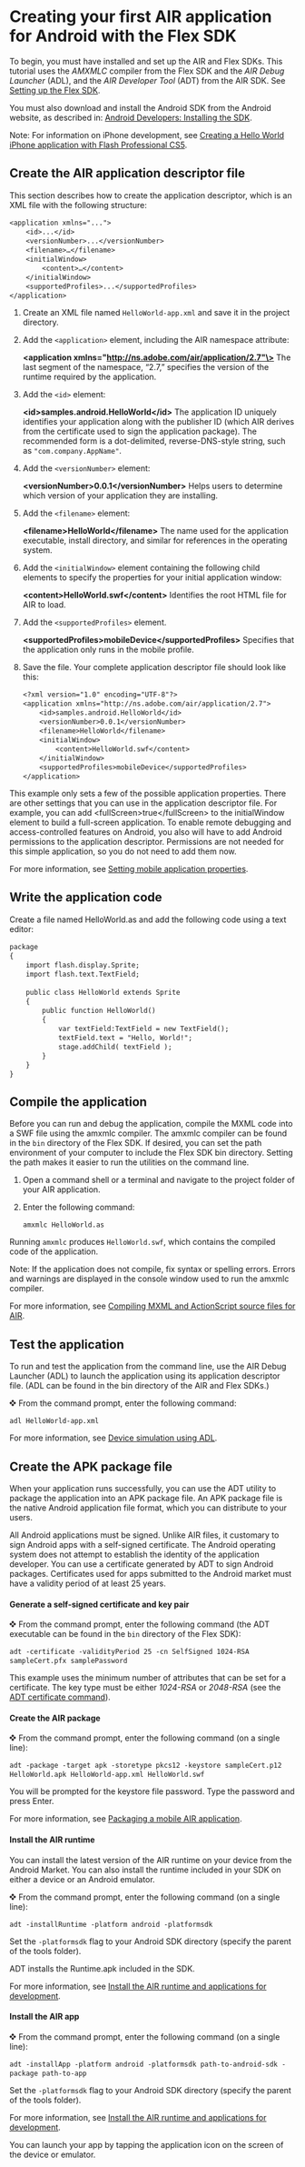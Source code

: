 # Creating your first AIR application for Android with the Flex SDK

<div>

To begin, you must have installed and set up the AIR and Flex SDKs. This
tutorial uses the _AMXMLC_ compiler from the Flex SDK and the _AIR Debug
Launcher_ (ADL), and the _AIR Developer Tool_ (ADT) from the AIR SDK. See
[Setting up the Flex SDK](WS2d8d13466044a733190f0432124114d9a19-8000.html).

You must also download and install the Android SDK from the Android website, as
described in:
[Android Developers: Installing the SDK](http://developer.android.com/sdk/installing.html).

<div>

Note: For information on iPhone development, see
[Creating a Hello World iPhone application with Flash Professional CS5](http://help.adobe.com/en_US/as3/iphone/WS789ea67d3e73a8b2-240138de1243a7725e7-7ffc.html).

</div>

</div>

<div>

## Create the AIR application descriptor file

<div>

This section describes how to create the application descriptor, which is an XML
file with the following structure:

    <application xmlns="...">
        <id>...</id>
        <versionNumber>...</versionNumber>
        <filename>…</filename>
        <initialWindow>
            <content>…</content>
        </initialWindow>
        <supportedProfiles>...</supportedProfiles>
    </application>

1.  Create an XML file named `HelloWorld-app.xml` and save it in the project
    directory.

2.  Add the `<application>` element, including the AIR namespace attribute:

    **\<application xmlns="http://ns.adobe.com/air/application/2.7"\>** The last
    segment of the namespace, “2.7,” specifies the version of the runtime
    required by the application.

3.  Add the `<id>` element:

    **\<id\>samples.android.HelloWorld\</id\>** The application ID uniquely
    identifies your application along with the publisher ID (which AIR derives
    from the certificate used to sign the application package). The recommended
    form is a dot-delimited, reverse-DNS-style string, such as
    `"com.company.AppName"`.

4.  Add the `<versionNumber>` element:

    **\<versionNumber\>0.0.1\</versionNumber\>** Helps users to determine which
    version of your application they are installing.

5.  Add the `<filename>` element:

    **\<filename\>HelloWorld\</filename\>** The name used for the application
    executable, install directory, and similar for references in the operating
    system.

6.  Add the `<initialWindow>` element containing the following child elements to
    specify the properties for your initial application window:

    **\<content\>HelloWorld.swf\</content\>** Identifies the root HTML file for
    AIR to load.

7.  Add the `<supportedProfiles>` element.

    **\<supportedProfiles\>mobileDevice\</supportedProfiles\>** Specifies that
    the application only runs in the mobile profile.

8.  Save the file. Your complete application descriptor file should look like
    this:

        <?xml version="1.0" encoding="UTF-8"?>
        <application xmlns="http://ns.adobe.com/air/application/2.7">
            <id>samples.android.HelloWorld</id>
            <versionNumber>0.0.1</versionNumber>
            <filename>HelloWorld</filename>
            <initialWindow>
                <content>HelloWorld.swf</content>
            </initialWindow>
            <supportedProfiles>mobileDevice</supportedProfiles>
        </application>

This example only sets a few of the possible application properties. There are
other settings that you can use in the application descriptor file. For example,
you can add \<fullScreen\>true\</fullScreen\> to the initialWindow element to
build a full-screen application. To enable remote debugging and
access-controlled features on Android, you also will have to add Android
permissions to the application descriptor. Permissions are not needed for this
simple application, so you do not need to add them now.

For more information, see
[Setting mobile application properties](WSfffb011ac560372f-5d0f4f25128cc9cd0cb-7ffe.html).

</div>

</div>

<div>

## Write the application code

<div>

Create a file named HelloWorld.as and add the following code using a text
editor:

    package
    {
        import flash.display.Sprite;
        import flash.text.TextField;

        public class HelloWorld extends Sprite
        {
            public function HelloWorld()
            {
                var textField:TextField = new TextField();
                textField.text = "Hello, World!";
                stage.addChild( textField );
            }
        }
    }

</div>

</div>

<div>

## Compile the application

<div>

Before you can run and debug the application, compile the MXML code into a SWF
file using the amxmlc compiler. The amxmlc compiler can be found in the `bin`
directory of the Flex SDK. If desired, you can set the path environment of your
computer to include the Flex SDK bin directory. Setting the path makes it easier
to run the utilities on the command line.

1.  Open a command shell or a terminal and navigate to the project folder of
    your AIR application.

2.  Enter the following command:

        amxmlc HelloWorld.as

Running `amxmlc` produces `HelloWorld.swf`, which contains the compiled code of
the application.

<div>

Note: If the application does not compile, fix syntax or spelling errors. Errors
and warnings are displayed in the console window used to run the amxmlc
compiler.

</div>

For more information, see
[Compiling MXML and ActionScript source files for AIR](WS2d929364fa0b8137-4622b98b129dc3cff3f-7ffe.html).

</div>

</div>

<div>

## Test the application

<div>

To run and test the application from the command line, use the AIR Debug
Launcher (ADL) to launch the application using its application descriptor file.
(ADL can be found in the bin directory of the AIR and Flex SDKs.)

<div>

![](../img/dingbat.png) From the command prompt, enter the following command:

    adl HelloWorld-app.xml

For more information, see
[Device simulation using ADL](WSfffb011ac560372f-5d0f4f25128cc9cd0cb-7ff9.html).

</div>

</div>

</div>

<div>

## Create the APK package file

<div>

When your application runs successfully, you can use the ADT utility to package
the application into an APK package file. An APK package file is the native
Android application file format, which you can distribute to your users.

All Android applications must be signed. Unlike AIR files, it customary to sign
Android apps with a self-signed certificate. The Android operating system does
not attempt to establish the identity of the application developer. You can use
a certificate generated by ADT to sign Android packages. Certificates used for
apps submitted to the Android market must have a validity period of at least 25
years.

<div>

#### Generate a self-signed certificate and key pair

<div>

![](../img/dingbat.png) From the command prompt, enter the following command
(the ADT executable can be found in the `bin` directory of the Flex SDK):

    adt -certificate -validityPeriod 25 -cn SelfSigned 1024-RSA sampleCert.pfx samplePassword

This example uses the minimum number of attributes that can be set for a
certificate. The key type must be either _1024-RSA_ or _2048-RSA_ (see the
[ADT certificate command](WS901d38e593cd1bac1e63e3d128fc240122-7ffc.html)).

</div>

</div>

<div>

#### Create the AIR package

<div>

![](../img/dingbat.png) From the command prompt, enter the following command (on
a single line):

    adt -package -target apk -storetype pkcs12 -keystore sampleCert.p12 HelloWorld.apk HelloWorld-app.xml HelloWorld.swf

You will be prompted for the keystore file password. Type the password and press
Enter.

For more information, see
[Packaging a mobile AIR application](WSfffb011ac560372f-5d0f4f25128cc9cd0cb-7ffb.html).

</div>

</div>

<div>

#### Install the AIR runtime

You can install the latest version of the AIR runtime on your device from the
Android Market. You can also install the runtime included in your SDK on either
a device or an Android emulator.

<div>

![](../img/dingbat.png) From the command prompt, enter the following command (on
a single line):

    adt -installRuntime -platform android -platformsdk

Set the `-platformsdk` flag to your Android SDK directory (specify the parent of
the tools folder).

ADT installs the Runtime.apk included in the SDK.

For more information, see
[Install the AIR runtime and applications for development](WS2d929364fa0b81373f5793e012a24c349f8-7fff.html).

</div>

</div>

<div>

#### Install the AIR app

<div>

![](../img/dingbat.png) From the command prompt, enter the following command (on
a single line):

    adt -installApp -platform android -platformsdk path-to-android-sdk -package path-to-app

Set the `-platformsdk` flag to your Android SDK directory (specify the parent of
the tools folder).

For more information, see
[Install the AIR runtime and applications for development](WS2d929364fa0b81373f5793e012a24c349f8-7fff.html).

You can launch your app by tapping the application icon on the screen of the
device or emulator.

</div>

</div>

</div>

</div>

<div>

<div>

</div>

</div>
